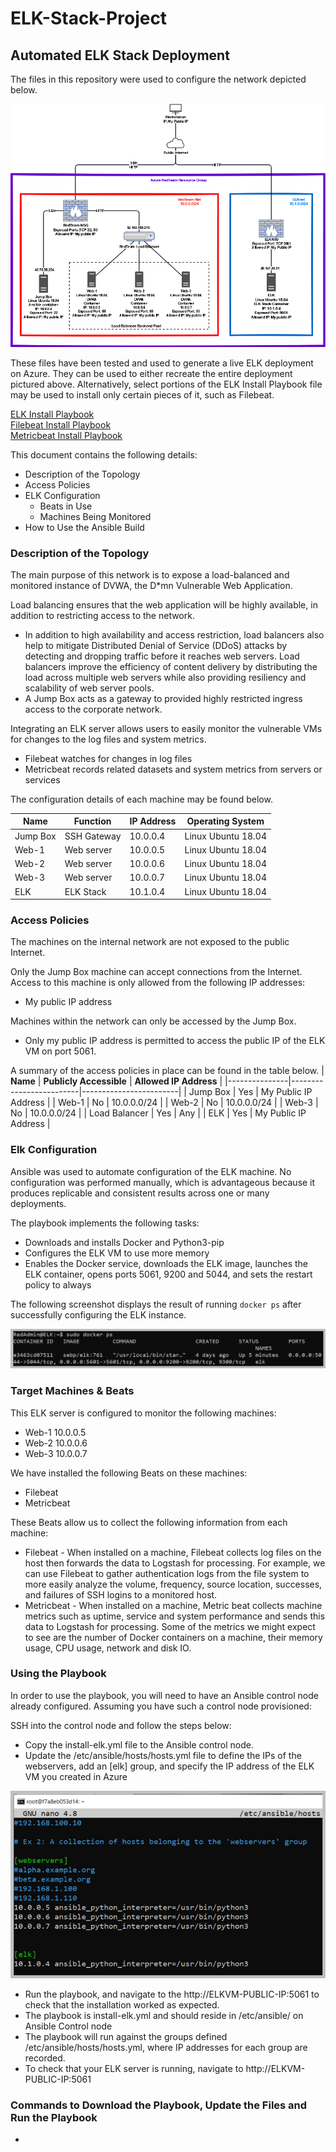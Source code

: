 # ELK-Stack-Project

## Automated ELK Stack Deployment

The files in this repository were used to configure the network depicted below.

<img src="https://github.com/UCB-CyberSecurity-Cohort5/elk-stack-project-TrunkMonk/blob/main/images/AzureDockerELKstack.png" style="max-width: 100%;"/>

These files have been tested and used to generate a live ELK deployment on Azure. They can be used to either recreate the entire deployment pictured above. Alternatively, select portions of the ELK Install Playbook file may be used to install only certain pieces of it, such as Filebeat.

  <a href="https://github.com/UCB-CyberSecurity-Cohort5/elk-stack-project-TrunkMonk/blob/main/playbooks/install-elk.yml">ELK Install Playbook</a></br>
  <a href="https://github.com/UCB-CyberSecurity-Cohort5/elk-stack-project-TrunkMonk/blob/main/playbooks/filebeat-playbook.yml">Filebeat Install Playbook</a></br>
  <a href="https://github.com/UCB-CyberSecurity-Cohort5/elk-stack-project-TrunkMonk/blob/main/playbooks/metricbeat-playbook.yml">Metricbeat Install Playbook</a></br>

This document contains the following details:
- Description of the Topology
- Access Policies
- ELK Configuration
  - Beats in Use
  - Machines Being Monitored
- How to Use the Ansible Build


### Description of the Topology

The main purpose of this network is to expose a load-balanced and monitored instance of DVWA, the D*mn Vulnerable Web Application.

Load balancing ensures that the web application will be highly available, in addition to restricting access to the network.
- In addition to high availability and access restriction, load balancers also help to mitigate Distributed Denial of Service (DDoS) attacks by detecting and dropping traffic before it reaches web servers. Load balancers improve the efficiency of content delivery by distributing the load across multiple web servers while also providing resiliency and scalability of web server pools.
- A Jump Box acts as a gateway to provided highly restricted ingress access to the corporate network.

Integrating an ELK server allows users to easily monitor the vulnerable VMs for changes to the log files and system metrics.
- Filebeat watches for changes in log files
- Metricbeat records related datasets and system metrics from servers or services

The configuration details of each machine may be found below.

| **Name** | **Function** | **IP Address** | **Operating System** |
|----------|--------------|----------------|----------------------|
| Jump Box | SSH Gateway  | 10.0.0.4       | Linux Ubuntu 18.04   |
| Web-1    | Web server   | 10.0.0.5       | Linux Ubuntu 18.04   |
| Web-2    | Web server   | 10.0.0.6       | Linux Ubuntu 18.04   |
| Web-3    | Web server   | 10.0.0.7       | Linux Ubuntu 18.04   |
| ELK      | ELK Stack    | 10.1.0.4       | Linux Ubuntu 18.04   |
### Access Policies

The machines on the internal network are not exposed to the public Internet. 

Only the Jump Box machine can accept connections from the Internet. Access to this machine is only allowed from the following IP addresses:
- My public IP address

Machines within the network can only be accessed by the Jump Box.
- Only my public IP address is permitted to access the public IP of the ELK VM on port 5061.

A summary of the access policies in place can be found in the table below.
| **Name**      | **Publicly Accessible** | **Allowed IP Address** |
|---------------|-------------------------|------------------------|
| Jump Box      | Yes                     | My Public IP Address   |
| Web-1         | No                      | 10.0.0.0/24            |
| Web-2         | No                      | 10.0.0.0/24            |
| Web-3         | No                      | 10.0.0.0/24            |
| Load Balancer | Yes                     | Any                    |
| ELK           | Yes                     | My Public IP Address   |

### Elk Configuration

Ansible was used to automate configuration of the ELK machine. No configuration was performed manually, which is advantageous because it produces replicable and consistent results across one or many deployments.

The playbook implements the following tasks:
- Downloads and installs Docker and Python3-pip
- Configures the ELK VM to use more memory
- Enables the Docker service, downloads the ELK image, launches the ELK container, opens ports 5061, 9200 and 5044, and sets the restart policy to always

The following screenshot displays the result of running `docker ps` after successfully configuring the ELK instance.

<img src="https://github.com/UCB-CyberSecurity-Cohort5/elk-stack-project-TrunkMonk/blob/main/images/docker_ps_output.png" style="max-width: 100%;"/>

### Target Machines & Beats
This ELK server is configured to monitor the following machines:
- Web-1 10.0.0.5
- Web-2 10.0.0.6
- Web-3 10.0.0.7

We have installed the following Beats on these machines:
- Filebeat
- Metricbeat

These Beats allow us to collect the following information from each machine:
- Filebeat - When installed on a machine, Filebeat collects log files on the host then forwards the data to Logstash for processing.  For example, we can use Filebeat to gather authentication logs from the file system to more easily analyze the volume, frequency, source location, successes, and failures of SSH logins to a monitored host.
- Metricbeat - When installed on a machine, Metric beat collects machine metrics such as uptime, service and system performance and sends this data to Logstash for processing.   Some of the metrics we might expect to see are the number of Docker containers on a machine, their memory usage, CPU usage, network and disk IO.

### Using the Playbook
In order to use the playbook, you will need to have an Ansible control node already configured. Assuming you have such a control node provisioned: 

SSH into the control node and follow the steps below:
- Copy the install-elk.yml file to the Ansible control node.
- Update the /etc/ansible/hosts/hosts.yml file to define the IPs of the webservers, add an [elk] group, and specify the IP address of the ELK VM you created in Azure
<img src="https://github.com/UCB-CyberSecurity-Cohort5/elk-stack-project-TrunkMonk/blob/main/images/Ansible_hosts_file.png" style="max-width: 100%;"/>

- Run the playbook, and navigate to the http://ELKVM-PUBLIC-IP:5061 to check that the installation worked as expected.
- The playbook is install-elk.yml and should reside in /etc/ansible/ on Ansible Control node
- The playbook will run against the groups defined /etc/ansible/hosts/hosts.yml, where IP addresses for each group are recorded.
- To check that your ELK server is running, navigate to http://ELKVM-PUBLIC-IP:5061

### Commands to Download the Playbook, Update the Files and Run the Playbook
- 
